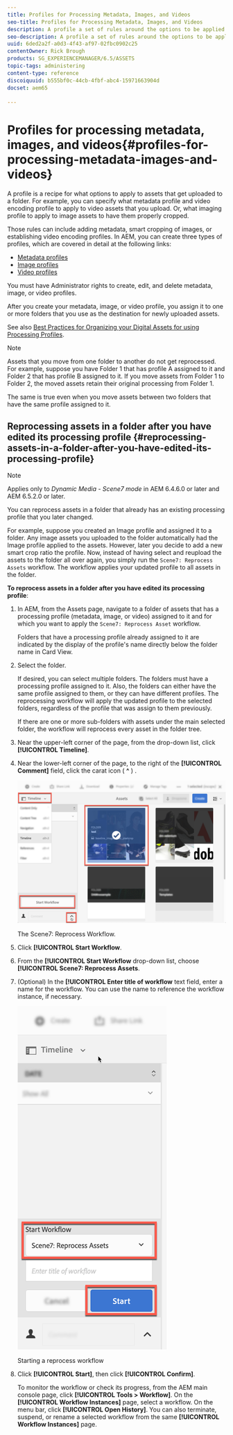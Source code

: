 ```yaml
---
title: Profiles for Processing Metadata, Images, and Videos
seo-title: Profiles for Processing Metadata, Images, and Videos
description: A profile a set of rules around the options to be applied to assets uploaded to a folder. Specify what metadata profile and video encoding profile to apply to video assets that you upload. For image assets, you can also specify what imaging profile to apply to image assets to have them properly cropped.
seo-description: A profile a set of rules around the options to be applied to assets uploaded to a folder. Specify what metadata profile and video encoding profile to apply to video assets that you upload. For image assets, you can also specify what imaging profile to apply to image assets to have them properly cropped.
uuid: 6ded2a2f-a0d3-4f43-af97-02fbc0902c25
contentOwner: Rick Brough
products: SG_EXPERIENCEMANAGER/6.5/ASSETS
topic-tags: administering
content-type: reference
discoiquuid: b555bf0c-44cb-4fbf-abc4-15971663904d
docset: aem65

---
```


# Profiles for processing metadata, images, and videos{#profiles-for-processing-metadata-images-and-videos}

A profile is a recipe for what options to apply to assets that get uploaded to a folder. For example, you can specify what metadata profile and video encoding profile to apply to video assets that you upload. Or, what imaging profile to apply to image assets to have them properly cropped.

Those rules can include adding metadata, smart cropping of images, or establishing video encoding profiles. In AEM, you can create three types of profiles, which are covered in detail at the following links:

* [Metadata profiles](/help/assets/metadata-profiles.md)
* [Image profiles](/help/assets/image-profiles.md)
* [Video profiles](/help/assets/video-profiles.md)

You must have Administrator rights to create, edit, and delete metadata, image, or video profiles.

After you create your metadata, image, or video profile, you assign it to one or more folders that you use as the destination for newly uploaded assets.

See also [Best Practices for Organizing your Digital Assets for using Processing Profiles](/help/assets/best-practices-for-file-management.md).

>[!NOTE]
>
>Assets that you move from one folder to another do not get reprocessed. For example, suppose you have Folder 1 that has profile A assigned to it and Folder 2 that has profile B assigned to it. If you move assets from Folder 1 to Folder 2, the moved assets retain their original processing from Folder 1.
>
>The same is true even when you move assets between two folders that have the same profile assigned to it.

## Reprocessing assets in a folder after you have edited its processing profile {#reprocessing-assets-in-a-folder-after-you-have-edited-its-processing-profile}

>[!NOTE]
>
>Applies only to *Dynamic Media - Scene7 mode* in AEM 6.4.6.0 or later and AEM 6.5.2.0 or later.

You can reprocess assets in a folder that already has an existing processing profile that you later changed.

For example, suppose you created an Image profile and assigned it to a folder. Any image assets you uploaded to the folder automatically had the Image profile applied to the assets. However, later you decide to add a new smart crop ratio the profile. Now, instead of having select and reupload the assets to the folder all over again, you simply run the `Scene7: Reprocess Assets` workflow. The workflow applies your updated profile to all assets in the folder.

**To reprocess assets in a folder after you have edited its processing profile**:

1. In AEM, from the Assets page, navigate to a folder of assets that has a processing profile (metadata, image, or video) assigned to it and for which you want to apply the `Scene7: Reprocess Asset` workflow.

   Folders that have a processing profile already assigned to it are indicated by the display of the profile's name directly below the folder name in Card View.

1. Select the folder.

   If desired, you can select multiple folders. The folders must have a processing profile assigned to it. Also, the folders can either have the same profile assigned to them, or they can have different profiles. The reprocessing workflow will apply the updated profile to the selected folders, regardless of the profile that was assign to them previously.

   If there are one or more sub-folders with assets under the main selected folder, the workflow will reprocess every asset in the folder tree.

1. Near the upper-left corner of the page, from the drop-down list, click **[!UICONTROL Timeline]**.
1. Near the lower-left corner of the page, to the right of the **[!UICONTROL Comment]** field, click the carat icon ( **^** ) .

   ![reprocess-assets1](assets/reprocess-assets1.png)

   The Scene7: Reprocess Workflow.

1. Click **[!UICONTROL Start Workflow**.
1. From the **[!UICONTROL Start Workflow** drop-down list, choose **[!UICONTROL Scene7: Reprocess Assets**.
1. (Optional) In the **[!UICONTROL Enter title of workflow** text field, enter a name for the workflow. You can use the name to reference the workflow instance, if necessary.

   ![reprocess-assets2](assets/reprocess-assets2.png)

   Starting a reprocess workflow

1. Click **[!UICONTROL Start]**, then click **[!UICONTROL Confirm]**.

   To monitor the workflow or check its progress, from the AEM main console page, click **[!UICONTROL Tools > Workflow]**. On the **[!UICONTROL Workflow Instances]** page, select a workflow. On the menu bar, click **[!UICONTROL Open History]**. You can also terminate, suspend, or rename a selected workflow from the same **[!UICONTROL Workflow Instances]** page.

